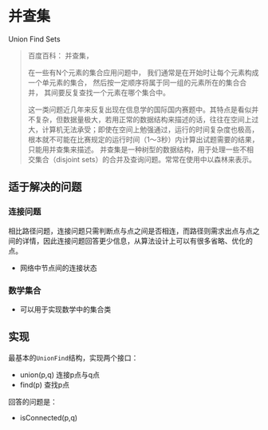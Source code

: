 # 并查集

Union Find Sets

> 百度百科：
> 并查集，
>
> 在一些有N个元素的集合应用问题中，
> 我们通常是在开始时让每个元素构成一个单元素的集合，
> 然后按一定顺序将属于同一组的元素所在的集合合并，
> 其间要反复查找一个元素在哪个集合中。
>
> 这一类问题近几年来反复出现在信息学的国际国内赛题中。其特点是看似并不复杂，但数据量极大，若用正常的数据结构来描述的话，往往在空间上过大，计算机无法承受；即使在空间上勉强通过，运行的时间复杂度也极高，根本就不可能在比赛规定的运行时间（1～3秒）内计算出试题需要的结果，只能用并查集来描述。 并查集是一种树型的数据结构，用于处理一些不相交集合（disjoint sets）的合并及查询问题。常常在使用中以森林来表示。
>
>
>

## 适于解决的问题

### 连接问题

相比路径问题，连接问题只需判断点与点之间是否相连，而路径则需求出点与点之间的详情，因此连接问题回答更少信息，从算法设计上可以有很多省略、优化的点。

- 网络中节点间的连接状态

### 数学集合

- 可以用于实现数学中的集合类

## 实现

最基本的`UnionFind`结构，实现两个接口：

- union(p,q)
  连接p点与q点
- find(p)
  查找p点

回答的问题是：

- isConnected(p,q)